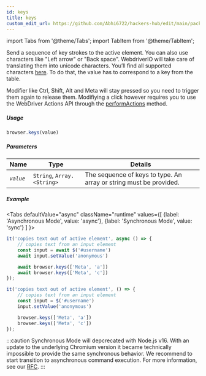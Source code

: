 ```yaml
---
id: keys
title: keys
custom_edit_url: https://github.com/Abhi6722/hackers-hub/edit/main/packages/webdriverio/src/commands/browser/keys.ts
---
```


import Tabs from '@theme/Tabs';
import TabItem from '@theme/TabItem';

Send a sequence of key strokes to the active element. You can also use characters like
"Left arrow" or "Back space". WebdriverIO will take care of translating them into unicode
characters. You’ll find all supported characters [here](https://w3c.github.io/webdriver/webdriver-spec.html#keyboard-actions).
To do that, the value has to correspond to a key from the table.

Modifier like Ctrl, Shift, Alt and Meta will stay pressed so you need to trigger them again to release them.
Modifiying a click however requires you to use the WebDriver Actions API through the [performActions](https://webdriver.io/docs/api/webdriver#performactions) method.

##### Usage

```js
browser.keys(value)
```

##### Parameters

| Name | Type | Details |
| ---- | ---- | ------- |
| <code><var>value</var></code> | <code>String</code>, <code>Array.&lt;String&gt;</code> | The sequence of keys to type. An array or string must be provided. |

##### Example
<Tabs
defaultValue="async"
className="runtime"
values={[
{label: 'Asynchronous Mode', value: 'async'},
{label: 'Synchronous Mode', value: 'sync'}
]
}>
<TabItem value="async">

```js title="keys.js"
it('copies text out of active element', async () => {
    // copies text from an input element
    const input = await $('#username')
    await input.setValue('anonymous')

    await browser.keys(['Meta', 'a'])
    await browser.keys(['Meta', 'c'])
});
```

</TabItem>
<TabItem value="sync">

```js title="keys.js"
it('copies text out of active element', () => {
    // copies text from an input element
    const input = $('#username')
    input.setValue('anonymous')

    browser.keys(['Meta', 'a'])
    browser.keys(['Meta', 'c'])
});
```

:::caution
Synchronous Mode will depcrecated with Node.js v16. With an update to the
underlying Chromium version it became technically impossible to provide the
same synchronous behavior. We recommend to start transition to asynchronous
command execution. For more information, see our <a href="https://github.com/webdriverio/webdriverio/discussions/6702">RFC</a>.
:::
</TabItem>
</Tabs>

